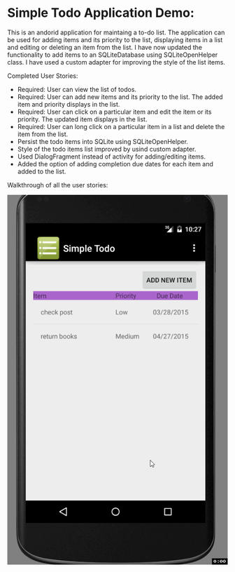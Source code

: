# Simple Todo Application Demo:
This is an andorid application for maintaing a to-do list. The application can be used for adding items and its priority to the list, displaying items in a list and editing or deleting an item from the list. I have now updated the functionality to add items to an SQLiteDatabase using SQLiteOpenHelper class. I have used a custom adapter for improving the style of the list items. 

Completed User Stories:
* Required: User can view the list of todos.
* Required: User can add new items and its priority to the list. The added item and priority displays in the list.
* Required: User can click on a particular item and edit the item or its priority. The updated item displays in the list.
* Required: User can long click on a particular item in a list and delete the item from the list.
* Persist the todo items into SQLite using SQLiteOpenHelper.
* Style of the todo items list improved by usind custom adapter.
* Used DialogFragment instead of activity for adding/editing items.
* Added the option of adding completion due dates for each item and added to the list.


Walkthrough of all the user stories:
 
<IMG src="Simple Todo Walkthrough.gif"/>
